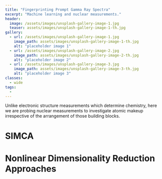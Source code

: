 ```yaml
---
title: "Fingerprinting Prompt Gamma Ray Spectra"
excerpt: "Machine learning and nuclear measurements."
header:
  image: /assets/images/unsplash-gallery-image-1.jpg
  teaser: assets/images/unsplash-gallery-image-1-th.jpg
gallery:
  - url: /assets/images/unsplash-gallery-image-1.jpg
    image_path: assets/images/unsplash-gallery-image-1-th.jpg
    alt: "placeholder image 1"
  - url: /assets/images/unsplash-gallery-image-2.jpg
    image_path: assets/images/unsplash-gallery-image-2-th.jpg
    alt: "placeholder image 2"
  - url: /assets/images/unsplash-gallery-image-3.jpg
    image_path: assets/images/unsplash-gallery-image-3-th.jpg
    alt: "placeholder image 3"
classes:
  - wide
tags:
  - 
---
```


Unlike electronic structure measurements which determine chemistry, here we are probing nuclear measurements to investigate atomic makeup irrespective of the arrangement of those building blocks.

# SIMCA

# Nonlinear Dimensionality Reduction Approaches
